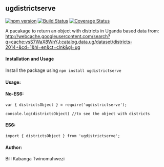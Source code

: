 ## ugdistrictserve

[![npm version](https://badge.fury.io/js/ugdistrictserve.svg)](https://badge.fury.io/js/ugdistrictserve)
[![Build Status](https://travis-ci.org/billkabanga/ugdistrictserve.svg?branch=ch-implement-tests)](https://travis-ci.org/billkabanga/ugdistrictserve)
[![Coverage Status](https://coveralls.io/repos/github/billkabanga/ugdistrictserve/badge.svg?branch=ch-implement-tests)](https://coveralls.io/github/billkabanga/ugdistrictserve?branch=ch-implement-tests)

A pacakage to return an object with districts in Uganda based data from: http://webcache.googleusercontent.com/search?q=cache:vsS7WaX8WnYJ:catalog.data.ug/dataset/districts-2014+&cd=1&hl=en&ct=clnk&gl=ug

#### Installation and Usage

Install the package using `npm install ugdistrictserve`

#### Usage:
 
#### No-ES6:

```
var { districtsObject } = require('ugdistrictserve');

console.log(districtsObject) //to see the object with districts
```

#### ES6:

```
import { districtsObject } from 'ugdistrictserve';
```

#### Author:  

Bill Kabanga Twinomuhwezi